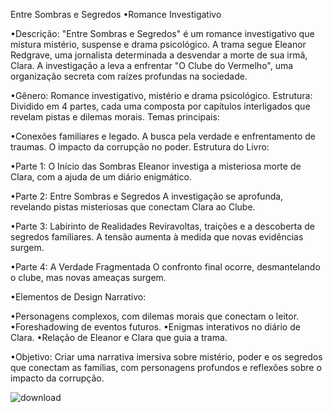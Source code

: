 Entre Sombras e Segredos
 •Romance Investigativo

 •Descrição:
 "Entre Sombras e Segredos" é um romance investigativo que mistura mistério, suspense e drama psicológico. A trama segue Eleanor Redgrave, uma jornalista determinada a desvendar a morte de sua irmã, Clara. A investigação a leva a enfrentar "O Clube do Vermelho", uma organização secreta com raízes profundas na sociedade.

 •Gênero: Romance investigativo, mistério e drama psicológico.
 Estrutura: Dividido em 4 partes, cada uma composta por capítulos interligados que revelam pistas e dilemas morais.
Temas principais:

 •Conexões familiares e legado.
 A busca pela verdade e enfrentamento de traumas.
O impacto da corrupção no poder.
Estrutura do Livro:

 •Parte 1: O Início das Sombras
 Eleanor investiga a misteriosa morte de Clara, com a ajuda de um diário enigmático.

 •Parte 2: Entre Sombras e Segredos
A investigação se aprofunda, revelando pistas misteriosas que conectam Clara ao Clube.

 •Parte 3: Labirinto de Realidades
 Reviravoltas, traições e a descoberta de segredos familiares. A tensão aumenta à medida que novas evidências surgem.

 •Parte 4: A Verdade Fragmentada
 O confronto final ocorre, desmantelando o clube, mas novas ameaças surgem.

 •Elementos de Design Narrativo:

 •Personagens complexos, com dilemas morais que conectam o leitor.
 •Foreshadowing de eventos futuros.
 •Enigmas interativos no diário de Clara.
 •Relação de Eleanor e Clara que guia a trama.
 
 •Objetivo:
 Criar uma narrativa imersiva sobre mistério, poder e os segredos que conectam as famílias, com personagens profundos e reflexões sobre o impacto da corrupção.

  ![download](https://github.com/user-attachments/assets/10509512-26e5-4cd7-b822-f48c33782cf2)

 
